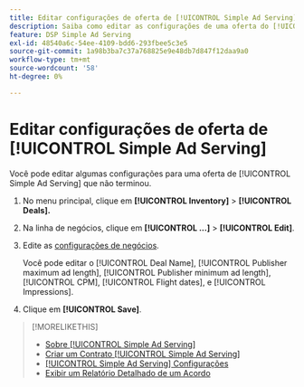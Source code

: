 ```yaml
---
title: Editar configurações de oferta de [!UICONTROL Simple Ad Serving]
description: Saiba como editar as configurações de uma oferta do [!UICONTROL Simple Ad Serving].
feature: DSP Simple Ad Serving
exl-id: 48540a6c-54ee-4109-bdd6-293fbee5c3e5
source-git-commit: 1a98b3ba7c37a768825e9e48db7d847f12daa9a0
workflow-type: tm+mt
source-wordcount: '58'
ht-degree: 0%

---
```


# Editar configurações de oferta de [!UICONTROL Simple Ad Serving]

Você pode editar algumas configurações para uma oferta de [!UICONTROL Simple Ad Serving] que não terminou.

1. No menu principal, clique em **[!UICONTROL Inventory]** > **[!UICONTROL Deals].**

1. Na linha de negócios, clique em **[!UICONTROL ...]** > **[!UICONTROL Edit]**.

1. Edite as [configurações de negócios](simple-deal-settings.md).

   Você pode editar o [!UICONTROL Deal Name], [!UICONTROL Publisher maximum ad length], [!UICONTROL Publisher minimum ad length], [!UICONTROL CPM], [!UICONTROL Flight dates], e [!UICONTROL Impressions].

1. Clique em **[!UICONTROL Save]**.

>[!MORELIKETHIS]
>
>* [Sobre [!UICONTROL Simple Ad Serving]](simple-deal-about.md)
>* [Criar um Contrato [!UICONTROL Simple Ad Serving]](simple-deal-create.md)
>* [[!UICONTROL Simple Ad Serving] Configurações](simple-deal-settings.md)
>* [Exibir um Relatório Detalhado de um Acordo](/help/dsp/inventory/deal-view-report.md)

<!-- add back when reimplemented:
>* [View Event-Tracking Pixels for a [!UICONTROL Simple Ad Serving] Deal](simple-deal-show-pixels.md)
-->
